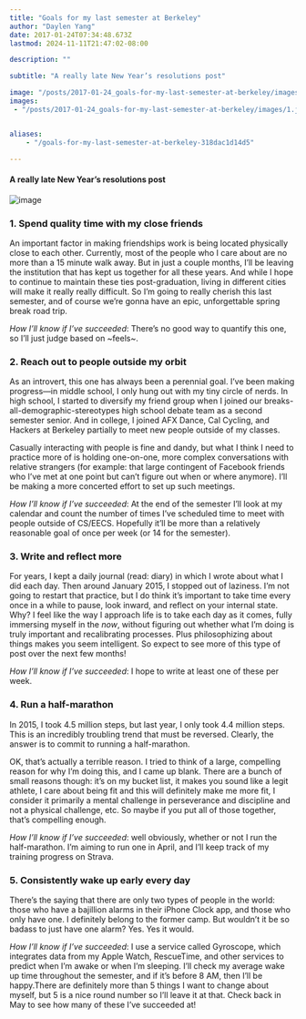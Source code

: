 ```yaml
---
title: "Goals for my last semester at Berkeley"
author: "Daylen Yang"
date: 2017-01-24T07:34:48.673Z
lastmod: 2024-11-11T21:47:02-08:00

description: ""

subtitle: "A really late New Year’s resolutions post"

image: "/posts/2017-01-24_goals-for-my-last-semester-at-berkeley/images/1.jpeg" 
images:
 - "/posts/2017-01-24_goals-for-my-last-semester-at-berkeley/images/1.jpeg"


aliases:
    - "/goals-for-my-last-semester-at-berkeley-318dac1d14d5"

---
```


#### A really late New Year’s resolutions post
![image](/posts/2017-01-24_goals-for-my-last-semester-at-berkeley/images/1.jpeg#layoutTextWidth)
### 1. Spend quality time with my close friends

An important factor in making friendships work is being located physically close to each other. Currently, most of the people who I care about are no more than a 15 minute walk away. But in just a couple months, I’ll be leaving the institution that has kept us together for all these years. And while I hope to continue to maintain these ties post-graduation, living in different cities will make it really really difficult. So I’m going to really cherish this last semester, and of course we’re gonna have an epic, unforgettable spring break road trip.

_How I’ll know if I’ve succeeded_: There’s no good way to quantify this one, so I’ll just judge based on ~feels~.

### 2. Reach out to people outside my orbit

As an introvert, this one has always been a perennial goal. I’ve been making progress—in middle school, I only hung out with my tiny circle of nerds. In high school, I started to diversify my friend group when I joined our breaks-all-demographic-stereotypes high school debate team as a second semester senior. And in college, I joined AFX Dance, Cal Cycling, and Hackers at Berkeley partially to meet new people outside of my classes.

Casually interacting with people is fine and dandy, but what I think I need to practice more of is holding one-on-one, more complex conversations with relative strangers (for example: that large contingent of Facebook friends who I’ve met at one point but can’t figure out when or where anymore). I’ll be making a more concerted effort to set up such meetings.

_How I’ll know if I’ve succeeded_: At the end of the semester I’ll look at my calendar and count the number of times I’ve scheduled time to meet with people outside of CS/EECS. Hopefully it’ll be more than a relatively reasonable goal of once per week (or 14 for the semester).

### 3. Write and reflect more

For years, I kept a daily journal (read: diary) in which I wrote about what I did each day. Then around January 2015, I stopped out of laziness. I’m not going to restart that practice, but I do think it’s important to take time every once in a while to pause, look inward, and reflect on your internal state. Why? I feel like the way I approach life is to take each day as it comes, fully immersing myself in the _now_, without figuring out whether what I’m doing is truly important and recalibrating processes. Plus philosophizing about things makes you seem intelligent. So expect to see more of this type of post over the next few months!

_How I’ll know if I’ve succeeded_: I hope to write at least one of these per week.

### 4. Run a half-marathon

In 2015, I took 4.5 million steps, but last year, I only took 4.4 million steps. This is an incredibly troubling trend that must be reversed. Clearly, the answer is to commit to running a half-marathon.

OK, that’s actually a terrible reason. I tried to think of a large, compelling reason for why I’m doing this, and I came up blank. There are a bunch of small reasons though: it’s on my bucket list, it makes you sound like a legit athlete, I care about being fit and this will definitely make me more fit, I consider it primarily a mental challenge in perseverance and discipline and not a physical challenge, etc. So maybe if you put all of those together, that’s compelling enough.

_How I’ll know if I’ve succeeded_: well obviously, whether or not I run the half-marathon. I’m aiming to run one in April, and I’ll keep track of my training progress on Strava.

### 5. Consistently wake up early every day

There’s the saying that there are only two types of people in the world: those who have a bajillion alarms in their iPhone Clock app, and those who only have one. I definitely belong to the former camp. But wouldn’t it be so badass to just have one alarm? Yes. Yes it would.

_How I’ll know if I’ve succeeded_: I use a service called Gyroscope, which integrates data from my Apple Watch, RescueTime, and other services to predict when I’m awake or when I’m sleeping. I’ll check my average wake up time throughout the semester, and if it’s before 8 AM, then I’ll be happy.There are definitely more than 5 things I want to change about myself, but 5 is a nice round number so I’ll leave it at that. Check back in May to see how many of these I’ve succeeded at!
